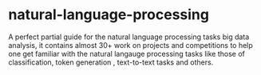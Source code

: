 # natural-language-processing
A perfect partial guide for the natural language processing tasks big data analysis, it contains almost 30+ work on projects and competitions to help one get familiar with the natural langauge processing tasks like those of classification, token generation , text-to-text tasks and others.
